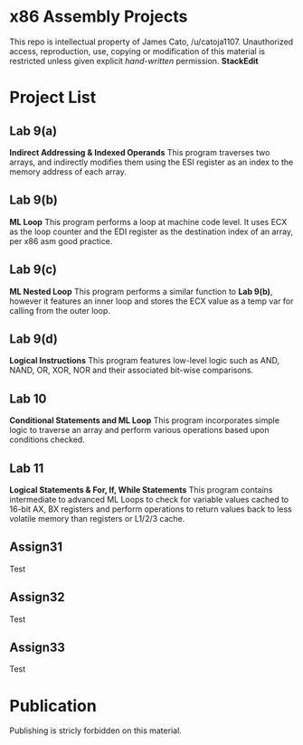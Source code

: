 # x86 Assembly Projects

This repo is intellectual property of James Cato, /u/catoja1107. Unauthorized access, reproduction, use, copying or modification of this material is restricted unless given explicit *hand-written* permission. **StackEdit**


# Project List

## Lab 9(a)

**Indirect Addressing & Indexed Operands**
This program traverses two arrays, and indirectly modifies them using the ESI register as an index to the memory address of each array.

## Lab 9(b)

**ML Loop**
This program performs a loop at machine code level. It uses ECX as the loop counter and the EDI register as the destination index of an array, per x86 asm good practice.

## Lab 9(c)

**ML Nested Loop**
This program performs a similar function to **Lab 9(b)**, however it features an inner loop and stores the ECX value as a temp var for calling from the outer loop.

## Lab 9(d)

**Logical Instructions**
This program features low-level logic such as AND, NAND, OR, XOR, NOR and their associated bit-wise comparisons.

## Lab 10

**Conditional Statements and ML Loop**
This program incorporates simple logic to traverse an array and perform various operations based upon conditions checked.

## Lab 11

**Logical Statements & For, If, While Statements**
This program contains intermediate to advanced ML Loops to check for variable values cached to 16-bit AX, BX registers and perform operations to return values back to less volatile memory than registers or L1/2/3 cache.

## Assign31

Test

## Assign32

Test

## Assign33

Test

# Publication

Publishing is stricly forbidden on this material.
